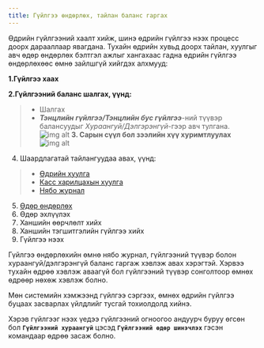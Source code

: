 ```yaml
---
title: Гүйлгээ өндөрлөх, тайлан баланс гаргах
---
```



Өдрийн гүйлгээний хаалт хийж, шинэ өдрийн гүйлгээ нээх процесс доорх дарааллаар явагдана. Тухайн өдрийн хувьд доорх тайлан, хуулгыг авч өдөр өндөрлөх бэлтгэл ажлыг хангахаас гадна өдрийн гүйлгээ өндөрлөхөөс өмнө зайлшгүй хийгдэх алхмууд:

**1.Гүйлгээ хаах**

**2.Гүйлгээний баланс шалгах, үүнд:**
> - Шалгах 
> - _**Тэнцлийн гүйлгээ/Тэнцлийн бус гүйлгээ**_-ний түүвэр балансуудыг _Хураангуй/Дэлгэрэнгүй_-гээр авч тулгана.
![img alt](/img/gbShalgah.png)
**3.	Сарын сүүл бол зээлийн хүү хуримтлуулах**
![img alt](/img/zhHurimt.png)
4.	Шаардлагатай тайлангуудаа авах, үүнд:
> - [Өдрийн хуулга](/docs/huulga#өдрийн-хуулга)
> - [Касс харилцахын хуулга](/docs/huulga#касс-харилцахын-үлдэгдэл) 
> - [Нябо журнал](/docs/huulga#нябо-журнал)

5.	[Өдөр өндөрлөх](/docs/udurUndurluh)
6.	Өдөр эхлүүлэх
7.	Ханшийн өөрчлөлт хийх
8.	Ханшийн тэгшитгэлийн гүйлгээ хийх
9.	Гүйлгээ нээх

Гүйлгээ өндөрлөхийн өмнө нябо журнал, гүйлгээний түүвэр болон хураангуй/дэлгэрэнгүй баланс гаргаж хэвлэж авах хэрэгтэй. Хэрвээ тухайн өдрөө хэвлэж аваагүй бол гүйлгээний түүвэр сонголтоор өмнөх өдрөөр нөхөж хэвлэж болно.

Мөн системийн хэмжээнд гүйлгээ сэргээх, өмнөх өдрийн гүйлгээ буцаах засварлах үйлдлийг тусгай тохиолдолд хийнэ.

Хэрэв гүйлгээг нээх үедээ гүйлгээний огноогоо андуурч буруу өгсөн бол **`Гүйлгээний хураангуй`** цэсэд **`Гүйлгээний өдөр шинэчлэх`** гэсэн командаар өдрөө засаж болно.




 